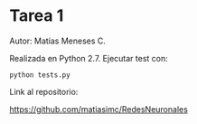 # Tarea 1

Autor: Matías Meneses C.

Realizada en Python 2.7. Ejecutar test con:

```
python tests.py
```

Link al repositorio:

https://github.com/matiasimc/RedesNeuronales
